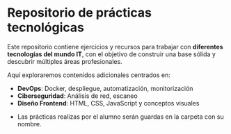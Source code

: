#  Repositorio de prácticas tecnológicas

Este repositorio contiene ejercicios y recursos para trabajar con **diferentes tecnologías del mundo IT**, con el objetivo de construir una base sólida y descubrir múltiples áreas profesionales.

 Aquí exploraremos contenidos adicionales centrados en:

-  **DevOps**: Docker, despliegue, automatización, monitorización
-  **Ciberseguridad**: Análisis de red, escaneo
-  **Diseño Frontend**: HTML, CSS, JavaScript y conceptos visuales

* Las prácticas realizas por el alumno serán guardas en la carpeta con su nombre.
